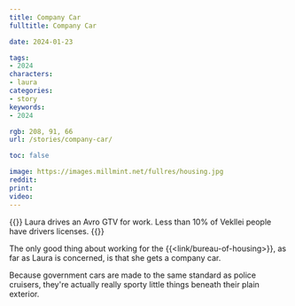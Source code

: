 ```yaml
---
title: Company Car
fulltitle: Company Car

date: 2024-01-23

tags:
- 2024
characters:
- laura
categories:
- story
keywords:
- 2024

rgb: 208, 91, 66
url: /stories/company-car/

toc: false

image: https://images.millmint.net/fullres/housing.jpg
reddit:
print:
video:
---
```

{{<note caption>}}
Laura drives an Avro GTV for work. Less than 10% of Vekllei people have drivers licenses.
{{</note>}}

The only good thing about working for the {{<link/bureau-of-housing>}}, as far as Laura is concerned, is that she gets a company car.

Because government cars are made to the same standard as police cruisers, they're actually really sporty little things beneath their plain exterior.